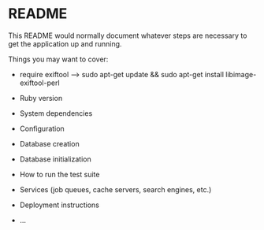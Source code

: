 # README

This README would normally document whatever steps are necessary to get the
application up and running.

Things you may want to cover:

* require exiftool --> sudo apt-get update && sudo apt-get install libimage-exiftool-perl

* Ruby version

* System dependencies

* Configuration

* Database creation

* Database initialization

* How to run the test suite

* Services (job queues, cache servers, search engines, etc.)

* Deployment instructions

* ...

